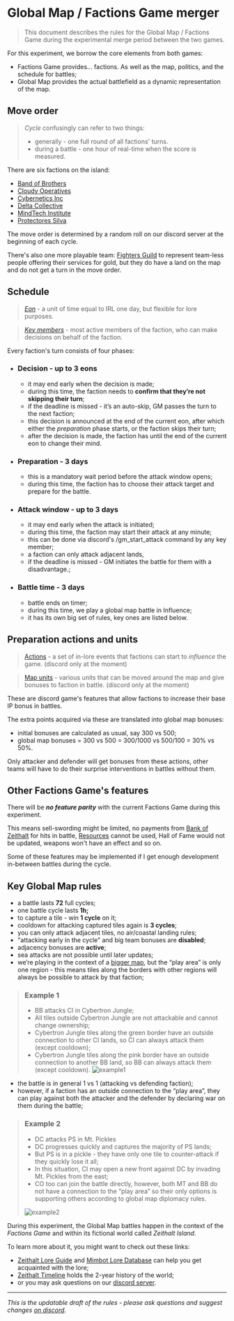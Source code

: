# Global Map / Factions Game merger

> This document describes the rules for the Global Map / Factions Game during the experimental merge period between the two games.

For this experiment, we borrow the core elements from both games:
- Factions Game provides... factions. As well as the map, politics, and the schedule for battles;
- Global Map provides the actual battlefield as a dynamic representation of the map.

## Move order

> *Cycle* confusingly can refer to two things: 
> - generally - one full round of all factions' turns. 
> - during a battle - one hour of real-time when the score is measured.

There are six factions on the island:
- [Band of Brothers](<https://zeithalt.github.io/r/band_of_brothers.html>)
- [Cloudy Operatives](<https://zeithalt.github.io/r/cloudy_operatives.html>)
- [Cybernetics Inc](<https://zeithalt.github.io/r/cybernetics_inc.html>)
- [Delta Collective](<https://zeithalt.github.io/r/delta_collective.html>)
- [MindTech Institute](<https://zeithalt.github.io/r/mindtech_institute.html>)
- [Protectores Silva](<https://zeithalt.github.io/r/protectores_silva.html>)

The move order is determined by a random roll on our discord server at the beginning of each cycle.

There's also one more playable team: [Fighters Guild](<https://zeithalt.github.io/r/fighters_guild.html>) to represent team-less people offering their services for gold, but they do have a land on the map and do not get a turn in the move order.

## Schedule

> *[Eon](<https://zeithalt.github.io/r/eon.html>)* - a unit of time equal to IRL one day, but flexible for lore purposes.

> *[Key members](<https://zeithalt.github.io/rules/#rules_07_key_members>)* - most active members of the faction, who can make decisions on behalf of the faction.

Every faction's turn consists of four phases:

- ### Decision - up to 3 eons
  - it may end early when the decision is made; 
  - during this time, the faction needs to **confirm that they’re not skipping their turn**;  
  - if the deadline is missed - it’s an auto-skip, GM passes the turn to the next faction; 
  - this decision is announced at the end of the current eon, after which either the _preparation_ phase starts, or the faction skips their turn;
  - after the decision is made, the faction has until the end of the current eon to change their mind.

- ### Preparation - 3 days
  - this is a mandatory wait period before the attack window opens;
  - during this time, the faction has to choose their attack target and prepare for the battle.

- ### Attack window - up to 3 days
  - it may end early when the attack is initiated;
  - during this time, the faction may start their attack at any minute;
  - this can be done via discord's /gm_start_attack command by any key member;
  - a faction can only attack adjacent lands, 
  - if the deadline is missed - GM initiates the battle for them with a  disadvantage.;  
   
- ### Battle time - 3 days
  - battle ends on timer;
  - during this time, we play a global map battle in Influence;
  - it has its own big set of rules, key ones are listed below.

## Preparation actions and units

> [Actions](<https://zeithalt.github.io/rules/#rules_14_faction_actions>) - a set of in-lore events that factions can start to _influence_ the game. (discord only at the moment)

> [Map units](<https://zeithalt.github.io/rules/#rules_06_map_units>) - various units that can be moved around the map and give bonuses to faction in battle. (discord only at the moment)

These are discord game's features that allow factions to increase their base IP bonus in battles. 

The extra points acquired via these are translated into global map bonuses:
- initial bonuses are calculated as usual, say 300 vs 500;
- global map bonuses = 300 vs 500 = 300/1000 vs 500/100 = 30% vs 50%.

Only attacker and defender will get bonuses from these actions, other teams will have to do their surprise interventions in battles without them.

## Other Factions Game's features

There will be ***no feature parity*** with the current Factions Game during this experiment.

This means sell-swording might be limited, no payments from [Bank of Zeithalt](<https://zeithalt.github.io/r/bank_of_zeithalt.html>) for hits in battle, [Resources](<https://zeithalt.github.io/rules/#rules_16_resources>) cannot be used, Hall of Fame would not be updated, weapons won't have an effect and so on.

Some of these features may be implemented if I get enough development in-between battles during the cycle.

## Key Global Map rules
- a battle lasts **72** full cycles;
- one battle cycle lasts **1h;** 
- to capture a tile - win **1 cycle** on it;
- cooldown for attacking captured tiles again is **3 cycles**;
- you can only attack adjacent tiles, no air/coastal landing rules;
- "attacking early in the cycle" and big team bonuses are **disabled**;
- adjacency bonuses are **active**;
- sea attacks are not possible until later updates;
- we’re playing in the context of a [bigger map](<https://zeithalt.github.io/t/#index>), but the “play area” is only one region - this means tiles along the borders with other regions will always be possible to attack by that faction;

> ### Example 1
> - BB attacks CI in Cybertron Jungle;
> - All tiles outside Cybertron Jungle are not attackable and cannot change ownership;
> - Cybertron Jungle tiles along the green border have an outside connection to other CI lands, so CI can always attack them (except cooldown);
> - Cybertron Jungle tiles along the pink border have an outside connection to another BB land, so BB can always attack them (except cooldown).
> ![example1](https://zeithalt.github.io/lore/i//global_map_example1.png)

- the battle is in general 1 vs 1 (attacking vs defending faction);
- however, if a faction has an outside connection to the “play area”, they can play against both the attacker and the defender by declaring war on them during the battle;

> ### Example 2
> - DC attacks PS in Mt. Pickles
> - DC progresses quickly and captures the majority of PS lands;
> - But PS is in a pickle - they have only one tile to counter-attack if they quickly lose it all;
> - In this situation, CI may open a new front against DC by invading Mt. Pickles from the east;
> - CO too can join the battle directly, however, both MT and BB do not have a connection to the “play area” so their only options is supporting others according to global map diplomacy rules.  
> 
> ![example2](https://zeithalt.github.io/lore/i//global_map_example2.png)

During this experiment, the Global Map battles happen in the context of the _Factions Game_ and within its fictional world called _Zeithalt Island_.

To learn more about it, you might want to check out these links:
- [Zeithalt Lore Guide](./guidebook.html) and [Mimbot Lore Database](<https://zeithalt.github.io/r/index.html>) can help you get acquainted with the lore;
- [Zeithalt Timeline](<https://zeithalt.github.io/t/#index>) holds the 2-year history of the world; 
- or you may ask questions on our [discord server](<https://discord.com/channels/562910943848169472/995639554042249246>).

-----
*This is the updatable draft of the rules - please ask questions and suggest changes [on discord](<https://discord.com/channels/562910943848169472/1284126907008417833>).*
